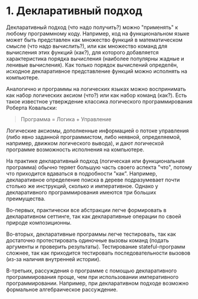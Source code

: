 # 1. Декларативный подход

Декларативный подход (что надо получить?) можно "применять" к любому программному коду. Например, код на функциональном языке может быть представлен как множество функций в математическом смысле (что надо вычислить?), или как множество команд для вычисления этих функций (как?), для которого добавляется характеристика порядка вычисления (наиболее популярны жадные и ленивые вычисления). Как только порядок вычислений определён, исходное декларативное представление функций можно исполнять на компьютере.

Аналогично и программы на логических языках можно воспринимать как набор логических аксиом (что?) или как набор команд (как?). Есть такое известное утверждение классика логического программирования Роберта Ковальски:

>Программа = Логика + Управление

Логические аксиомы, дополненные информацией о потоке управления (либо явно заданной программистом, либо неявной, определяемой, например, движком логического вывода), и дают логической программе возможность исполнения на компьютере.

На практике декларативный подход (логическая или функциональная программа) обычно теряет большую часть своего аспекта "что", потому что приходится вдаваться в подробности "как". Например, декларативное определение поиска в дереве подразумевает почти столько же инструкций, сколько и императивное. Однако у декларативного программирования имеются три больших преимущества.

Во-первых, практически все абстракции легче формировать в декларативном сеттинге, так как декларативные операции по своей природе композиционны.

Во-вторых, декларативные программы легче тестировать, так как достаточно протестировать одиночные вызовы команд (подать аргументы и проверить результаты). Тестирование stateful-программ сложнее, так как приходится тестировать последовательности вызовов (из-за наличия внутренней истории).

В-третьих, рассуждения о программе с помощью декларативного программирования проще, чем при использовании императивного программировании. Например, при декларативном подходе возможно формальное алгебраическое рассуждение.

